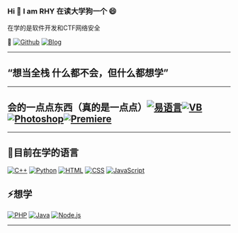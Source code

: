 ### Hi  👋 I am RHY  在读大学狗一个 😄
在学的是软件开发和CTF网络安全

💬
[![Github](https://img.shields.io/badge/-Github-000?style=flat&logo=Github&logoColor=white)](https://github.com/renhy04)
[![Blog](https://img.shields.io/badge/-Blog-blue?style=flat&logo=wordpress&logoColor=white)](https://rerizon.cn)

---
## “想当全栈 什么都不会，但什么都想学”
---
## 会的一点点东西（真的是一点点）[![易语言](https://img.shields.io/badge/-易语言-F00?style=flat&logo=&logoColor=white)](#)[![VB](https://img.shields.io/badge/-VB-F00?style=flat&logo=&logoColor=white)](#)[![Photoshop](https://img.shields.io/badge/-Photoshop-00c8f9?style=flat&logo=adobe%20photoshop&logoColor=white)](#)[![Premiere](https://img.shields.io/badge/-Premiere-00c8f9?style=flat&logo=adobe%20premiere&logoColor=white)](#)
---
## 🌱目前在学的语言
[![C++](https://img.shields.io/badge/-C++-00599C?style=flat&logo=c%2B%2B&logoColor=white)](#)
[![Python](https://img.shields.io/badge/-Python-3776AB?style=flat&logo=python&logoColor=white)](#)
[![HTML](https://img.shields.io/badge/-HTML-E34F26?style=flat&logo=html5&logoColor=white)](#)
[![CSS](https://img.shields.io/badge/-CSS-1572B6?style=flat&logo=css3&logoColor=white)](#)
[![JavaScript](https://img.shields.io/badge/-JavaScript-F7DF1E?style=flat&logo=javascript&logoColor=black)](#)

## ⚡想学
[![PHP](https://img.shields.io/badge/-PHP-777BB4?style=flat&logo=php&logoColor=white)](#)
[![Java](https://img.shields.io/badge/-Java-007396?style=flat&logo=java&logoColor=white)](#)
[![Node.js](https://img.shields.io/badge/-Node.js-339933?style=flat&logo=nodedotjs&logoColor=white)](#)




---
